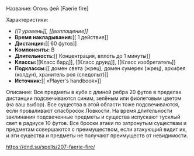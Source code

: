 Название: Огонь фей \[Faerie fire] 

Характеристики:
- *[[1 уровень]], [[воплощение]]*
- **Время накладывания:**[[ 1 действие]]
- **Дистанция:**[[ 60 футов]]
- **Компоненты:** В
- **Длительность:**[[ Концентрация, вплоть до 1 минуты]]
- **Классы:**[[Класс  бард]], [[Класс друид]], [[Класс изобретатель]]
- **Подклассы:**[[ домен света (жрец), домен сумерек (жрец), архифея (колдун), хранитель роя (следопыт)]]
- **Источник:**[[ «Player's handbook»]]

Описание:
Все предметы в кубе с длиной ребра 20 футов в пределах дистанции подсвечиваются синим, зелёным или фиолетовым цветом (на ваш выбор). Все существа в этой области тоже подсвечиваются, если проваливают спасбросок Ловкости. На время длительности заклинания подсвеченные предметы и существа испускают тусклый свет в радиусе 10 футов.
Все броски атаки по затронутым существам и предметам совершаются с преимуществом, если атакующий видит их, и эти существа и предметы не получают преимуществ от невидимости.

https://dnd.su/spells/207-faerie-fire/
